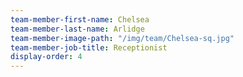 ```yaml
---
team-member-first-name: Chelsea
team-member-last-name: Arlidge
team-member-image-path: "/img/team/Chelsea-sq.jpg"
team-member-job-title: Receptionist
display-order: 4
---
```

